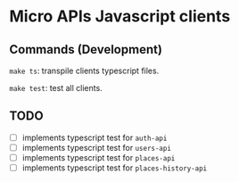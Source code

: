 # Micro APIs Javascript clients

## Commands (Development)

`make ts`: transpile clients typescript files.

`make test`: test all clients.

## TODO
- [ ] implements typescript test for `auth-api`
- [ ] implements typescript test for `users-api`
- [ ] implements typescript test for `places-api`
- [ ] implements typescript test for `places-history-api`
